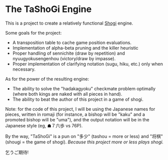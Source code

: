 # The TaShoGi Engine

This is a project to create a relatively functional [Shogi](https://en.wikipedia.org/wiki/Shogi) engine.

Some goals for the project:
- A transposition table to cache game position evaluations.
- Implementation of alpha-beta pruning and the killer heuristic
- Proper handling of sennichite (draw by repetition) and nyuugyokusengenhou (victory/draw by impasse).
- Proper implementation of clarifying notation (sugu, hiku, etc.) only when necessary.

As for the power of the resulting engine:
- The ability to solve the "hadakagyoku" checkmate problem optimally (where both kings are naked with all pieces in hand).
- The ability to beat the author of this project in a game of shogi.

Note: for the code of this project, I will be using the Japanese names for pieces, written in romaji (for instance, a bishop will be "kaku" and a promoted bishop will be "uma"), and the output notation will be in the Japanese style (eg, ☗７六歩 vs 76P).

By the way, "TaShoGi" is a pun on "多少" (tashou = more or less) and "将棋" (shougi = the game of shogi).
*Because this project more or less plays shogi.*	

乞うご期待!

